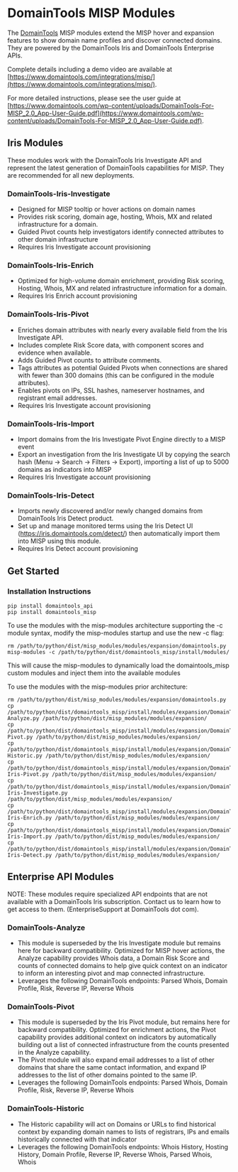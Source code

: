 # DomainTools MISP Modules

The [DomainTools](https://domaintools.com) MISP modules extend the MISP hover and expansion features to show domain name profiles and discover connected domains. They are powered by the DomainTools Iris and DomainTools Enterprise APIs.

Complete details including a demo video are available at [https://www.domaintools.com/integrations/misp/](https://www.domaintools.com/integrations/misp/).

For more detailed instructions, please see the user guide at [https://www.domaintools.com/wp-content/uploads/DomainTools-For-MISP_2.0_App-User-Guide.pdf](https://www.domaintools.com/wp-content/uploads/DomainTools-For-MISP_2.0_App-User-Guide.pdf).

## Iris Modules

These modules work with the DomainTools Iris Investigate API and represent the latest generation of DomainTools capabilities for MISP. They are recommended for all new deployments.

### DomainTools-Iris-Investigate

- Designed for MISP tooltip or hover actions on domain names
- Provides risk scoring, domain age, hosting, Whois, MX and related infrastructure for a domain.
- Guided Pivot counts help investigators identify connected attributes to other domain infrastructure
- Requires Iris Investigate account provisioning

### DomainTools-Iris-Enrich

- Optimized for high-volume domain enrichment, providing Risk scoring, Hosting, Whois, MX and related infrastructure information for a domain.
- Requires Iris Enrich account provisioning

### DomainTools-Iris-Pivot

- Enriches domain attributes with nearly every available field from the Iris Investigate API.
- Includes complete Risk Score data, with component scores and evidence when available.
- Adds Guided Pivot counts to attribute comments.
- Tags attributes as potential Guided Pivots when connections are shared with fewer than 300 domains (this can be configured in the module attributes).
- Enables pivots on IPs, SSL hashes, nameserver hostnames, and registrant email addresses.
- Requires Iris Investigate account provisioning

### DomainTools-Iris-Import

- Import domains from the Iris Investigate Pivot Engine directly to a MISP event
- Export an investigation from the Iris Investigate UI by copying the search hash (Menu -> Search -> Filters -> Export), importing a list of up to 5000 domains as indicators into MISP
- Requires Iris Investigate account provisioning

### DomainTools-Iris-Detect

- Imports newly discovered and/or newly changed domains from DomainTools Iris Detect product.
- Set up and manage monitored terms using the Iris Detect UI (https://iris.domaintools.com/detect/) then automatically import them into MISP using this module.
- Requires Iris Detect account provisioning

## Get Started

### Installation Instructions

    pip install domaintools_api
    pip install domaintools_misp

To use the modules with the misp-modules architecture supporting the -c module syntax, modify the misp-modules startup and use the new -c flag:

    rm /path/to/python/dist/misp_modules/modules/expansion/domaintools.py
    misp-modules -c /path/to/python/dist/domaintools_misp/install/modules/

This will cause the misp-modules to dynamically load the domaintools_misp custom modules and inject them into the available modules

To use the modules with the misp-modules prior architecture:

    rm /path/to/python/dist/misp_modules/modules/expansion/domaintools.py
    cp /path/to/python/dist/domaintools_misp/install/modules/expansion/DomainTools-Analyze.py /path/to/python/dist/misp_modules/modules/expansion/
    cp /path/to/python/dist/domaintools_misp/install/modules/expansion/DomainTools-Pivot.py /path/to/python/dist/misp_modules/modules/expansion/
    cp /path/to/python/dist/domaintools_misp/install/modules/expansion/DomainTools-Historic.py /path/to/python/dist/misp_modules/modules/expansion/
    cp /path/to/python/dist/domaintools_misp/install/modules/expansion/DomainTools-Iris-Pivot.py /path/to/python/dist/misp_modules/modules/expansion/
    cp /path/to/python/dist/domaintools_misp/install/modules/expansion/DomainTools-Iris-Investigate.py /path/to/python/dist/misp_modules/modules/expansion/
    cp /path/to/python/dist/domaintools_misp/install/modules/expansion/DomainTools-Iris-Enrich.py /path/to/python/dist/misp_modules/modules/expansion/
    cp /path/to/python/dist/domaintools_misp/install/modules/expansion/DomainTools-Iris-Import.py /path/to/python/dist/misp_modules/modules/expansion/
    cp /path/to/python/dist/domaintools_misp/install/modules/expansion/DomainTools-Iris-Detect.py /path/to/python/dist/misp_modules/modules/expansion/

## Enterprise API Modules

NOTE: These modules require specialized API endpoints that are not available with a DomainTools Iris subscription. Contact us to learn how to get access to them. (EnterpriseSupport at DomainTools dot com).

### DomainTools-Analyze

- This module is superseded by the Iris Investigate module but remains here for backward compatibility. Optimized for MISP hover actions, the Analyze capability provides Whois data, a Domain Risk Score and counts of connected domains to help give quick context on an indicator to inform an interesting pivot and map connected infrastructure.
- Leverages the following DomainTools endpoints: Parsed Whois, Domain Profile, Risk, Reverse IP, Reverse Whois

### DomainTools-Pivot

- This module is superseded by the Iris Pivot module, but remains here for backward compatibility. Optimized for enrichment actions, the Pivot capability provides additional context on indicators by automatically building out a list of connected infrastructure from the counts presented in the Analyze capability.
- The Pivot module will also expand email addresses to a list of other domains that share the same contact information, and expand IP addresses to the list of other domains pointed to the same IP.
- Leverages the following DomainTools endpoints: Parsed Whois, Domain Profile, Risk, Reverse IP, Reverse Whois

### DomainTools-Historic

- The Historic capability will act on Domains or URLs to find historical context by expanding domain names to lists of registrars, IPs and emails historically connected with that indicator
- Leverages the following DomainTools endpoints: Whois History, Hosting History, Domain Profile, Reverse IP, Reverse Whois, Parsed Whois, Whois
